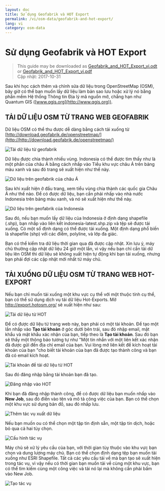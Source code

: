 ```yaml
---
layout: doc
title: Sử dụng Geofabrik và HOT Export
permalink: /vi/osm-data/geofabrik-and-hot-export/
lang: vi
category: osm-data
---
```


Sử dụng Geofabrik và HOT Export
================

> This guide may be downloaded as [Geofabrik_and_HOT_Export_vi.odt](/files/Geofabrik_and_HOT_Export_vi.odt) or [Geofabrik_and_HOT_Export_vi.pdf](/files/Geofabrik_and_HOT_Export_vi.pdf)  
> Cập nhật: 2017-10-31  

Sau khi học cách thêm và chỉnh sửa dữ liệu trong OpenStreetMap (OSM), bây giờ có thể bạn muốn lấy dữ liệu làm bản sao lưu hoặc xử lý nó bằng phần mềm Hệ thống Thông tin Địa lý mã nguồn mở, chẳng hạn như Quantum GIS ([www.qgis.org](http://www.qgis.org)).  

TẢI DỮ LIỆU OSM TỪ TRANG WEB GEOFABRIK
-------------------------------------

Dữ liệu OSM có thể thu được dễ dàng bằng cách tải xuống từ [http://download.geofabrik.de/openstreetmap/](http://http://download.geofabrik.de/openstreetmap/)

![Tải dữ liệu từ geofabrik][]

Dữ liệu được chia thành nhiều vùng. Indonesia có thể được tìm thấy như là một phần của châu Á bằng cách nhấp vào Tiểu khu vực châu Á trên bảng màu xanh và sau đó trang sẽ xuất hiện như thế này.  

![Dữ liệu trên geofabrik của châu Á][]

Sau khi xuất hiện ở đầu trang, xem tiểu vùng chia thành các quốc gia Châu Á như thế nào. Để có được dữ liệu, bạn cần phải nhấp vào nhà nước Indonesia trên bảng màu xanh, và nó sẽ xuất hiện như thế này.  

![Dữ liệu trên geofabrik của Indonesia][]

Sau đó, nếu bạn muốn lấy dữ liệu của Indonesia ở định dạng shapefile (.shp), bạn nhấp vào liên kết indonesia-latest.shp.zip và tệp sẽ được tải xuống. Có một số định dạng có thể được tải xuống. Một định dạng phổ biến là shapefile (shp) với các điểm, polyline, và lớp đa giác.  

Bạn có thể kiểm tra dữ liệu thời gian qua đã được cập nhật. Xin lưu ý, máy chủ thường cập nhật dữ liệu 24 giờ một lần, vì vậy nếu bạn chỉ cần tải dữ liệu lên OSM thì dữ liệu sẽ không xuất hiện tự động khi bạn tải xuống, nhưng bạn phải đợi các cập nhật mới nhất từ máy chủ.  

TẢI XUỐNG DỮ LIỆU OSM TỪ TRANG WEB HOT-EXPORT
--------------------------------------

Nếu bạn chỉ muốn tải xuống một khu vực cụ thể với một thuộc tính cụ thể, bạn có thể sử dụng dịch vụ tải dữ liệu Hot-Exports. Mở <http://export.hotosm.org/> sẽ xuất hiện như sau:  

![Tải dữ liệu từ HOT][]

Để có được dữ liệu từ trang web này, bạn phải có một tài khoản. Để tạo một lần nhấp vào **Tạo tài khoản** ở góc dưới bên trái, sau đó nhập email, mật khẩu và mật khẩu xác nhận của bạn, tiếp theo là **Tạo tài khoản**. Sau đó bạn sẽ thấy một thông báo tương tự như "Một tin nhắn với một liên kết xác nhận đã được gửi đến địa chỉ email của bạn. Vui lòng mở liên kết để kích hoạt tài khoản của bạn "cho biết tài khoản của bạn đã được tạo thành công và bạn đã có email kích hoạt.  

![Tài khoản để tải dữ liệu từ HOT][]

Sau đó đăng nhập bằng tài khoản bạn đã tạo.  

![Đăng nhập vào HOT][]

Khi bạn đã đăng nhập thành công, để có được dữ liệu bạn muốn nhấp vào **New Job**, sau đó điền vào tên và mô tả công việc của bạn. Bạn có thể chọn một khu vực sử dụng bản đồ, sau đó nhấp lưu.  

![Thêm tác vụ xuất dữ liệu][]

Nếu bạn muốn ou có thể chọn một tập tin định sẵn, một tập tin dịch, hoặc bỏ qua cả hai tùy chọn.  

![Cấu hình tác vụ][]

Máy chủ sẽ xử lý yêu cầu của bạn, với thời gian tùy thuộc vào khu vực bạn chọn và dung lượng máy chủ. Bạn có thể chọn định dạng tệp bạn muốn tải xuống như ESRI Shapefile. Tất cả các yêu cầu tải về mà bạn tạo sẽ xuất hiện trong tác vụ, vì vậy nếu có thời gian bạn muốn tải về cùng một khu vực, bạn có thể tìm kiếm cùng một công việc và tải nó lại mà không cần phải bấm vào New Job.  

![Tạo tác vụ][]

[Tải dữ liệu từ geofabrik]: /images/osm-data/download-geofabrik.png
[Dữ liệu trên geofabrik của châu Á]: /images/osm-data/geofabrik-asia.png
[Dữ liệu trên geofabrik của Indonesia]: /images/osm-data/geofabrik-indonesia.png
[Tải dữ liệu từ HOT]: /images/osm-data/hot-export.png
[Tài khoản để tải dữ liệu từ HOT]: /images/osm-data/hot-export-account.png
[Đăng nhập vào HOT]: /images/osm-data/hot-export-login.png
[Thêm tác vụ xuất dữ liệu]: /images/osm-data/new-export-job.png
[Cấu hình tác vụ]: /images/osm-data/job-configuration.png
[Tạo tác vụ]: /images/osm-data/job-created.png
